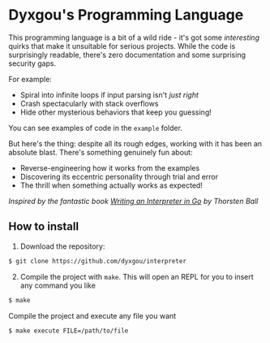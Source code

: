 # Dyxgou's Programming Language

This programming language is a bit of a wild ride - it's got some *interesting* quirks that make it unsuitable for serious projects. While the code is surprisingly readable, there's zero documentation and some surprising security gaps.

For example:
- Spiral into infinite loops if input parsing isn't *just right*
- Crash spectacularly with stack overflows
- Hide other mysterious behaviors that keep you guessing!

You can see examples of code in the `example` folder.

But here's the thing: despite all its rough edges, working with it has been an absolute blast. There's something genuinely fun about:
- Reverse-engineering how it works from the examples
- Discovering its eccentric personality through trial and error
- The thrill when something actually works as expected!

*Inspired by the fantastic book [Writing an Interpreter in Go](https://interpreterbook.com/) by Thorsten Ball*

## How to install

1) Download the repository:
```sh
$ git clone https://github.com/dyxgou/interpreter
```

2) Compile the project with `make`.
This will open an REPL for you to insert any command you like
```sh
$ make
```

Compile the project and execute any file you want
```sh
$ make execute FILE=/path/to/file
```
